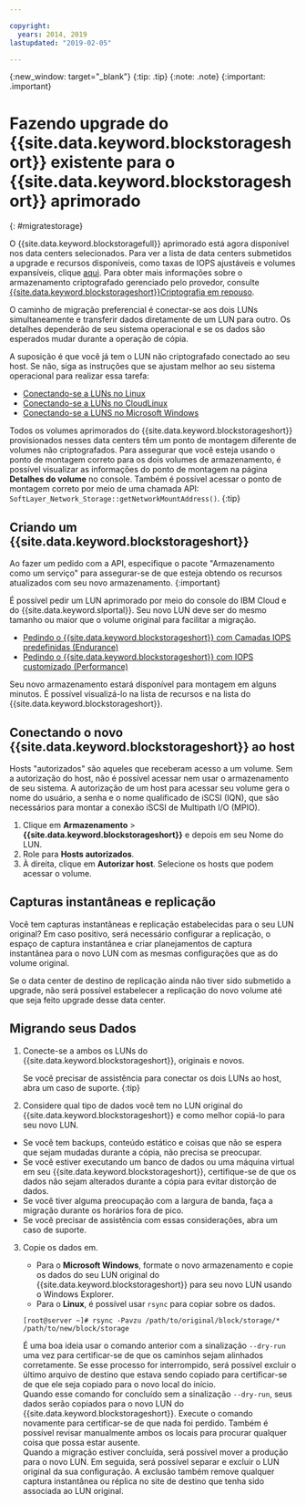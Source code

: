 ```yaml
---

copyright:
  years: 2014, 2019
lastupdated: "2019-02-05"

---
```

{:new_window: target="_blank"}
{:tip: .tip}
{:note: .note}
{:important: .important}

# Fazendo upgrade do {{site.data.keyword.blockstorageshort}} existente para o {{site.data.keyword.blockstorageshort}} aprimorado
{: #migratestorage}

O {{site.data.keyword.blockstoragefull}} aprimorado está agora disponível nos data centers selecionados. Para ver a lista de data centers submetidos a upgrade e recursos disponíveis, como taxas de IOPS ajustáveis e volumes expansíveis, clique [aqui](/docs/infrastructure/BlockStorage?topic=BlockStorage-news). Para obter mais informações sobre o armazenamento criptografado gerenciado pelo provedor, consulte [{{site.data.keyword.blockstorageshort}}Criptografia em repouso](/docs/infrastructure/BlockStorage?topic=BlockStorage-encryption).

O caminho de migração preferencial é conectar-se aos dois LUNs simultaneamente e transferir dados diretamente de um LUN para outro. Os detalhes dependerão de seu sistema operacional e se os dados são esperados mudar durante a operação de cópia.

A suposição é que você já tem o LUN não criptografado conectado ao seu host. Se não, siga as instruções que se ajustam melhor ao seu sistema operacional para realizar essa tarefa:

- [Conectando-se a LUNs no Linux](/docs/infrastructure/BlockStorage?topic=BlockStorage-mountingLinux)
- [Conectando-se a LUNs no CloudLinux](/docs/infrastructure/BlockStorage?topic=BlockStorage-mountingCloudLinux)
- [Conectando-se a LUNS no Microsoft Windows](/docs/infrastructure/BlockStorage?topic=BlockStorage-mountingWindows)

Todos os volumes aprimorados do {{site.data.keyword.blockstorageshort}} provisionados nesses data centers têm um ponto de montagem diferente de volumes não criptografados. Para assegurar que você esteja usando o ponto de montagem correto para os dois volumes de armazenamento, é possível visualizar as informações do ponto de montagem na página **Detalhes do volume** no console. Também é possível acessar o ponto de montagem correto por meio de uma chamada API: `SoftLayer_Network_Storage::getNetworkMountAddress()`.
{:tip}

## Criando um {{site.data.keyword.blockstorageshort}}

Ao fazer um pedido com a API, especifique o pacote "Armazenamento como um serviço" para assegurar-se de que esteja obtendo os recursos atualizados com seu novo armazenamento.
{:important}

É possível pedir um LUN aprimorado por meio do console do IBM Cloud e do {{site.data.keyword.slportal}}. Seu novo LUN deve ser do mesmo tamanho ou maior que o volume original para facilitar a migração.

- [Pedindo o {{site.data.keyword.blockstorageshort}} com Camadas IOPS predefinidas (Endurance)](/docs/infrastructure/BlockStorage?topic=BlockStorage-orderingthroughConsole#ordering-block-storage-with-pre-defined-iops-tiers-endurance-)
- [Pedindo o {{site.data.keyword.blockstorageshort}} com IOPS customizado (Performance)](/docs/infrastructure/BlockStorage?topic=BlockStorage-orderingthroughConsole#ordering-block-storage-with-custom-iops-performance-)

Seu novo armazenamento estará disponível para montagem em alguns minutos. É possível visualizá-lo
na lista de recursos e na lista do {{site.data.keyword.blockstorageshort}}.

## Conectando o novo  {{site.data.keyword.blockstorageshort}}  ao host

Hosts "autorizados" são aqueles que receberam acesso a um volume. Sem a autorização do host, não é possível acessar nem usar o armazenamento de seu sistema. A autorização de um host para acessar seu volume gera o nome do usuário, a senha e o nome qualificado de iSCSI (IQN), que são necessários para montar a conexão iSCSI de Multipath I/O (MPIO).

1. Clique em **Armazenamento** > **{{site.data.keyword.blockstorageshort}}** e depois em seu Nome do LUN.
2. Role para **Hosts autorizados**.
3. À direita, clique em **Autorizar host**. Selecione os hosts que podem acessar o volume.


## Capturas instantâneas e replicação

Você tem capturas instantâneas e replicação estabelecidas para o seu LUN original? Em caso positivo, será necessário configurar a replicação, o espaço de captura instantânea e criar planejamentos de captura instantânea para o novo LUN com as mesmas configurações que as do volume original.

Se o data center de destino de replicação ainda não tiver sido submetido a upgrade, não será possível estabelecer a replicação do novo volume até que seja feito upgrade desse data center.


## Migrando seus Dados

1. Conecte-se a ambos os LUNs do {{site.data.keyword.blockstorageshort}}, originais e novos.

   Se você precisar de assistência para conectar os dois LUNs ao host, abra um caso de suporte.
   {:tip}

2. Considere qual tipo de dados você tem no LUN original do {{site.data.keyword.blockstorageshort}} e como melhor copiá-lo para seu novo LUN.
  - Se você tem backups, conteúdo estático e coisas que não se espera que sejam mudadas
durante a cópia, não precisa se preocupar.
  - Se você estiver executando um banco de dados ou uma máquina virtual em seu {{site.data.keyword.blockstorageshort}}, certifique-se de que os dados não sejam alterados durante a cópia para evitar distorção de dados.
  - Se você tiver alguma preocupação com a largura de banda, faça a migração durante os horários fora de pico.
  - Se você precisar de assistência com essas considerações, abra um caso de suporte.

3. Copie os dados em.
   - Para o **Microsoft Windows**, formate o novo armazenamento e copie os dados do seu LUN original do {{site.data.keyword.blockstorageshort}} para seu novo LUN usando o Windows Explorer.
   - Para o **Linux**, é possível usar `rsync` para copiar sobre os dados.
   ```
   [root@server ~]# rsync -Pavzu /path/to/original/block/storage/* /path/to/new/block/storage
   ```

   É uma boa ideia usar o comando anterior com a sinalização `--dry-run` uma vez para certificar-se de que os caminhos sejam alinhados corretamente. Se esse processo for interrompido, será possível excluir o último arquivo de destino que estava sendo copiado para certificar-se de que ele seja copiado para o novo local do início.<br/>
   Quando esse comando for concluído sem a sinalização `--dry-run`, seus dados serão copiados para o novo LUN do {{site.data.keyword.blockstorageshort}}. Execute o comando novamente para certificar-se de que nada foi perdido. Também é possível revisar manualmente ambos os locais para procurar qualquer coisa que possa estar ausente.<br/>
   Quando a migração estiver concluída, será possível mover a produção para o novo LUN. Em seguida, será possível separar e excluir o LUN original da sua configuração. A exclusão também remove qualquer captura instantânea ou réplica no site de destino que tenha sido associada ao LUN original.
